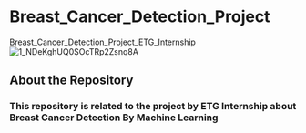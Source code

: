 # Breast_Cancer_Detection_Project
Breast_Cancer_Detection_Project_ETG_Internship
![1_NDeKghUQ0SOcTRp2Zsnq8A](https://user-images.githubusercontent.com/86786480/133961070-5c6af4a6-5ab0-4cd5-aaf8-798199a7752b.png)

## About the Repository
### This repository is related to the project by ETG Internship about Breast Cancer Detection By Machine Learning

